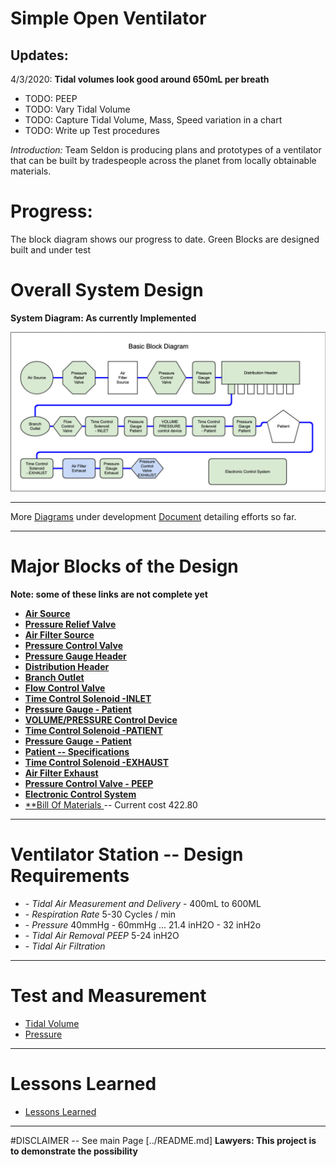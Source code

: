 # Simple Open Ventilator
## Updates:
4/3/2020:
**Tidal volumes look good around 650mL per breath**
* TODO: PEEP
* TODO: Vary Tidal Volume
* TODO: Capture Tidal Volume, Mass, Speed variation in a chart
* TODO: Write up Test procedures

*Introduction:*
Team Seldon is producing plans and prototypes of a ventilator that can be built by tradespeople across the planet from locally obtainable materials.

# Progress:
The block diagram shows our progress to date. Green Blocks are designed built and under test


# Overall System Design
**System Diagram: As currently Implemented**

![System Block Diagram](CurrentBlockDiagram2.png)

-----------

More [Diagrams](Diagrams/README.md) under development
[Document](COVIDventv3Seldon.pdf) detailing efforts so far.

-----------

# Major Blocks of the Design
**Note: some of these links are not complete yet**

* [ **Air Source** ](AirSource/README.md)
* [ **Pressure Relief Valve**](PressureRelief/README.md)
* [ **Air Filter Source**](AirFilter/README.md)
* [ **Pressure Control Valve**](PressureControlValve/README.md)
* [ **Pressure Gauge Header**](LowPressureManometer/README.md)
* [ **Distribution Header** ](Distribution/README.md)
* [ **Branch Outlet**](Distribution/README.md)
* [ **Flow Control Valve**](Distribution/README.md)
* [ **Time Control Solenoid -INLET**](/Valve/README.md)
* [ **Pressure Gauge - Patient** ](/LowPressureManometer/README.md)
* [ **VOLUME/PRESSURE Control Device**](/PACMAN/README.md)
* [ **Time Control Solenoid -PATIENT**](/Valve/README.md)
* [ **Pressure Gauge - Patient** ](/LowPressureManometer/README.md)
* [ **Patient -- Specifications**](/Patient/README.md)
* [ **Time Control Solenoid -EXHAUST**](/Valve/README.md)
* [ **Air Filter Exhaust**](/AirFilter/README.md)
* [ **Pressure Control Valve - PEEP**](/PEEP/README.md)
* [ **Electronic Control System**](/Controls/README.md)
* [ **Bill Of Materials ](/BuildInfo/README.md) -- Current cost 422.80
---------
# **Ventilator Station -- Design Requirements**
* \- *Tidal Air Measurement and Delivery* - 400mL to 600ML
* \- *Respiration Rate* 5-30 Cycles / min
* \- *Pressure* 40mmHg - 60mmHg ... 21.4 inH2O - 32 inH2o
* \- *Tidal Air Removal PEEP* 5-24 inH2O
* \- *Tidal Air Filtration*


---------

# **Test and Measurement**
* [Tidal Volume](TestMeasurement/README.md)
* [Pressure](TestMeasurement/README.md)


---------

# Lessons Learned
* [ Lessons Learned ](Lessons/README.md)

------------

#DISCLAIMER --
See main Page [../README.md] **Lawyers: This project is to demonstrate the possibility**

